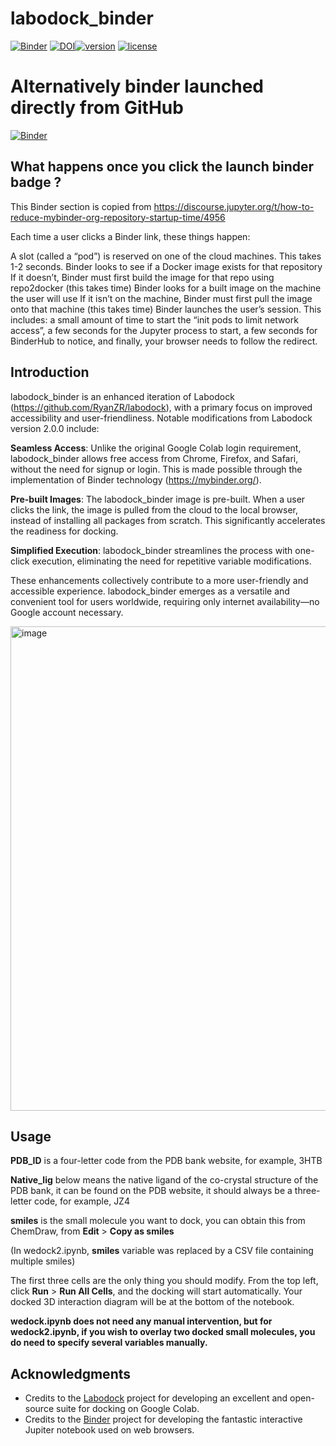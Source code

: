 # labodock_binder
[![Binder](https://mybinder.org/badge_logo.svg)](https://mybinder.org/v2/zenodo/10.5281/zenodo.10208365/?labpath=wedock.ipynb) [![DOI](https://zenodo.org/badge/DOI/10.5281/zenodo.10202646.svg)](https://doi.org/10.5281/zenodo.10202646)[![version](https://img.shields.io/badge/version-0.0.1-orange)](https://github.com/quantaosun/labodock_binder/releases)
[![license](https://img.shields.io/badge/license-MIT-yellow)](https://github.com/quantaosun/labodock_binder/blob/main/LICENSE)

# Alternatively binder launched directly from GitHub
[![Binder](https://mybinder.org/badge_logo.svg)](https://mybinder.org/v2/gh/quantaosun/labodock_binder/HEAD?labpath=wedock.ipynb)

## What happens once you click the launch binder badge ?

This Binder section is copied from https://discourse.jupyter.org/t/how-to-reduce-mybinder-org-repository-startup-time/4956 

Each time a user clicks a Binder link, these things happen:

A slot (called a “pod”) is reserved on one of the cloud machines. This takes 1-2 seconds.
Binder looks to see if a Docker image exists for that repository
If it doesn’t, Binder must first build the image for that repo using repo2docker (this takes time)
Binder looks for a built image on the machine the user will use
If it isn’t on the machine, Binder must first pull the image onto that machine (this takes time)
Binder launches the user’s session. This includes:
a small amount of time to start the “init pods to limit network access”,
a few seconds for the Jupyter process to start,
a few seconds for BinderHub to notice,
and finally, your browser needs to follow the redirect.

## Introduction
labodock_binder is an enhanced iteration of Labodock (https://github.com/RyanZR/labodock), with a primary focus on improved accessibility and user-friendliness. Notable modifications from Labodock version 2.0.0 include:

**Seamless Access**: Unlike the original Google Colab login requirement, labodock_binder allows free access from Chrome, Firefox, and Safari, without the need for signup or login. This is made possible through the implementation of Binder technology (https://mybinder.org/).

**Pre-built Images**: The labodock_binder image is pre-built. When a user clicks the link, the image is pulled from the cloud to the local browser, instead of installing all packages from scratch. This significantly accelerates the readiness for docking.

**Simplified Execution**: labodock_binder streamlines the process with one-click execution, eliminating the need for repetitive variable modifications.

These enhancements collectively contribute to a more user-friendly and accessible experience. labodock_binder emerges as a versatile and convenient tool for users worldwide, requiring only internet availability—no Google account necessary.

<img width="775" alt="image" src="https://github.com/quantaosun/labodock_binder/assets/75652473/d0333255-36f2-46da-a105-5290bd91a063">


## Usage
**PDB_ID** is a four-letter code from the PDB bank website, for example, 3HTB

**Native_lig** below means the native ligand of the co-crystal structure of the PDB bank, it can be found on the PDB website, it should always be a three-letter code, for example, JZ4

**smiles** is the small molecule you want to dock, you can obtain this from ChemDraw, from **Edit** > **Copy as smiles**

(In wedock2.ipynb, **smiles** variable was replaced by a CSV file containing multiple smiles)

The first three cells are the only thing you should modify. From the top left, click **Run** > **Run All Cells**, and the docking will start automatically. Your docked 3D interaction diagram will be at the bottom of the notebook.

**wedock.ipynb does not need any manual intervention, but for wedock2.ipynb, if you wish to overlay two docked small molecules, you do need to specify several variables manually.**

## Acknowledgments

- Credits to the [Labodock](https://github.com/RyanZR/labodock) project for developing an excellent and open-source suite for docking on Google Colab.
- Credits to the [Binder](https://mybinder.org/) project for developing the fantastic interactive Jupiter notebook used on web browsers.
